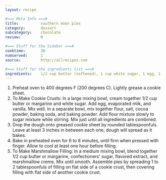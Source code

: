 ```yaml
---
layout: recipe

#=== Meta Info ===#
title: 			southern moon pies
category:		dessert
subcategory:	chocolate
review:			0

#=== Stuff for the Sidebar ===#
cooktime:		38
numserved:		1
source:			http://allrecipes.com

#=== Stuff for the ingredients list ===#
ingredients:	1/2 cup butter (softened), 1 cup white sugar, 1 egg, 1 cup evaporated milk, 1 teaspoon vanilla extract, 2 cups all-purpose flour, 1/2 teaspoon salt, 1/2 cup unsweetened cocoa powder, 1 1/2 teaspoons baking soda, 1/2 teaspoon baking powder, 1/2 cup butter (softened), 1 cup confectioners' sugar, 1/2 teaspoon vanilla extract, 1 cup marshmallow creme
---
```


1. Preheat oven to 400 degrees F (200 degrees C). Lightly grease a cookie sheet.
2. To Make Cookie Crusts: In a large mixing bowl, cream together 1/2 cup butter or margarine and white sugar. Add egg, evaporated milk, and vanilla. Mix well. In a separate bowl, mix together flour, salt, cocoa powder, baking soda, and baking powder. Add flour mixture slowly to sugar mixture while stirring. Mix just until all ingredients are combined.
3. Drop the dough onto greased cookie sheet by rounded tablespoonfuls. Leave at least 3 inches in between each one; dough will spread as it bakes.
4. Bake in preheated oven for 6 to 8 minutes, until firm when pressed with finger. Allow to cool at least one hour before filling.
5. To Make Marshmallow Filling: In a medium mixing bowl, blend together 1/2 cup butter or margarine, confectioners' sugar, flavored extract, and marshmallow creme. Mix until smooth. Assemble pies by spreading 1 to 2 tablespoonfuls of filling on flat side of a cookie crust, then covering filling with flat side of another cookie crust.